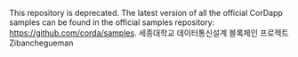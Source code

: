 This repository is deprecated. The latest version of all the official CorDapp samples can be found in the official samples repository: https://github.com/corda/samples.
세종대학교 데이터통신설계 블록체인 프로젝트 Zibanchegueman
